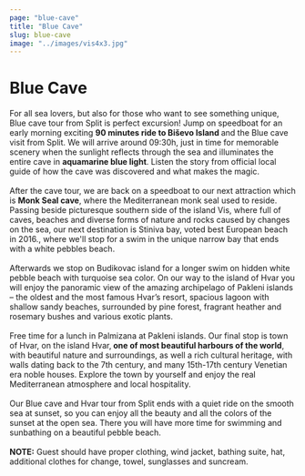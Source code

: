 ```yaml
---
page: "blue-cave"
title: "Blue Cave"
slug: blue-cave
image: "../images/vis4x3.jpg"
---
```


# Blue Cave

For all sea lovers, but also for those who want to see something unique, Blue cave tour from Split is perfect excursion! 
Jump on speedboat for an early morning exciting <strong> 90 minutes ride to Biševo Island </strong>and the Blue cave visit from Split. We will arrive around 09:30h, just in time for memorable scenery when the sunlight reflects through the sea and illuminates the entire cave in <strong>aquamarine blue light</strong>. Listen the story from official local guide of how the cave was discovered and what makes the magic.
<br /> <br /> 
After the cave tour, we are back on a speedboat to our next attraction which is <strong>Monk Seal cave</strong>, where the Mediterranean
monk seal used to reside. Passing beside picturesque southern side of the island Vis, where full of caves, beaches and diverse forms of nature and rocks caused by changes on the sea, our next destination is Stiniva bay, voted best European beach in 2016., where we'll stop for a swim in the unique narrow bay that ends with a white pebbles beach.
<br /> <br />
Afterwards we stop on Budikovac island for a longer swim on hidden white pebble beach with turquoise sea color. On our way to the island of Hvar you will enjoy the panoramic view of the amazing archipelago of Pakleni islands – the oldest and the most famous Hvar’s resort, spacious lagoon with shallow  sandy beaches, surrounded by pine forest, 
fragrant heather and rosemary bushes and various exotic plants.
<br /> <br />
Free time for a lunch in Palmizana at Pakleni islands. 
Our final stop is town of Hvar, on the island Hvar,<strong> one of most beautiful harbours of the world</strong>, with beautiful nature and surroundings, as well a rich cultural heritage, with walls dating back to the 7th century, and many 15th-17th century Venetian era noble houses.
Explore the town by yourself and enjoy the real Mediterranean atmosphere and local hospitality.
<br /> <br />
Our Blue cave and Hvar tour from Split ends with a quiet ride on the smooth sea at sunset, so you can enjoy all the beauty and all the colors of the sunset at the open sea.
There you will have more time for swimming and sunbathing on a beautiful pebble beach.
<br /> <br />
<strong>NOTE:</strong> Guest should have proper clothing, wind jacket, bathing suite, hat, additional clothes for change, towel, sunglasses and suncream.
<br /> <br />